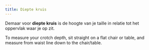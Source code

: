 ```yaml
---
title: Diepte kruis
---
```


Demaar voor **diepte kruis** is de hoogte van je taille in relatie tot het oppervlak waar je op zit.

To measure your crotch depth, sit straight on a flat chair or table, and measure from waist line down to the chair/table.
<MeasieImage />
